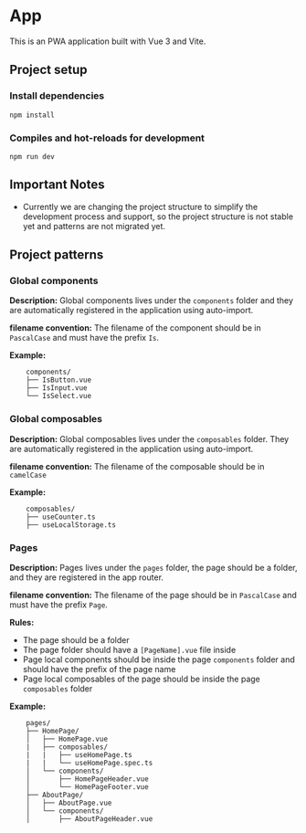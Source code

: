 # App

This is an PWA application built with Vue 3 and Vite.

## Project setup

### Install dependencies
```
npm install
```

### Compiles and hot-reloads for development
```
npm run dev
```

## Important Notes

- Currently we are changing the project structure to simplify the development process and support, so the project structure is not stable yet and patterns are not migrated yet.


## Project patterns

### Global components

**Description:** Global components lives under the `components` folder and they are automatically registered in the application using auto-import.

**filename convention:** The filename of the component should be in `PascalCase` and must have the prefix `Is`.

**Example:**

```
    components/
    ├── IsButton.vue
    ├── IsInput.vue
    └── IsSelect.vue
```

### Global composables

**Description:** Global composables lives under the `composables` folder. They are automatically registered in the application using auto-import.

**filename convention:** The filename of the composable should be in `camelCase`

**Example:**
    
```
    composables/
    ├── useCounter.ts
    ├── useLocalStorage.ts
```

### Pages

**Description:** Pages lives under the `pages` folder, the page should be a folder, and they are registered in the app router.

**filename convention:** The filename of the page should be in `PascalCase` and must have the prefix `Page`.

**Rules:**

- The page should be a folder
- The page folder should have a `[PageName].vue` file inside
- Page local components should be inside the page `components` folder and should have the prefix of the page name
- Page local composables of the page should be inside the page `composables` folder

**Example:**
    
```
    pages/
    ├── HomePage/
    │   ├── HomePage.vue
    |   ├── composables/
    |   |   ├── useHomePage.ts
    |   |   └── useHomePage.spec.ts
    │   └── components/
    │       ├── HomePageHeader.vue
    │       └── HomePageFooter.vue
    ├── AboutPage/
    │   ├── AboutPage.vue
    │   └── components/
    │       ├── AboutPageHeader.vue
```
